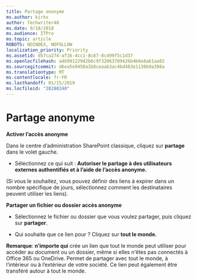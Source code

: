 ```yaml
---
title: Partage anonyme
ms.author: kirks
author: Techwriter40
ms.date: 9/18/2018
ms.audience: ITPro
ms.topic: article
ROBOTS: NOINDEX, NOFOLLOW
localization_priority: Priority
ms.assetid: d57ca274-af16-4cc1-8c67-8c499f5c1d37
ms.openlocfilehash: a4699122942b6c9f32063709426b4b6e8a61aa82
ms.sourcegitcommit: d6ea5e9458a2b8ceaab3ac4bd483e1130b9a398a
ms.translationtype: MT
ms.contentlocale: fr-FR
ms.lasthandoff: 01/15/2019
ms.locfileid: "28288240"
---
```

# <a name="anonymous-sharing"></a>Partage anonyme

 **Activer l’accès anonyme**
  
Dans le centre d’administration SharePoint classique, cliquez sur **partage** dans le volet gauche. 
  
- Sélectionnez ce qui suit : **Autoriser le partage à des utilisateurs externes authentifiés et à l’aide de l’accès anonyme.**
  
(Si vous le souhaitez, vous pouvez définir des liens à expirer dans un nombre spécifique de jours, sélectionnez comment les destinataires peuvent utiliser les liens).
    
 **Partager un fichier ou dossier accès anonyme**
  
- Sélectionnez le fichier ou dossier que vous voulez partager, puis cliquez sur **partager**. 
    
- Qui souhaite que ce lien pour ? Cliquez sur **tout le monde.**
  
 **Remarque**: **n’importe qui** crée un lien que tout le monde peut utiliser pour accéder au document ou un dossier, même si elles n'êtes pas connectés à Office 365 ou OneDrive. Permet de partager avec tout le monde, à l’intérieur ou à l’extérieur de votre société. Ce lien peut également être transféré autour à tout le monde. 
    

